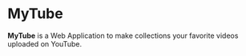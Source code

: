 # MyTube

**MyTube** is a Web Application to make collections your favorite videos uploaded on YouTube.

